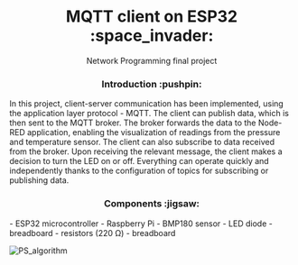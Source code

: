 <div align="center">
  <h1>MQTT client on ESP32 :space_invader:</h1>
  Network Programming final project
  <h3>Introduction :pushpin:</h3>
</div>
In this project, client-server communication has been implemented, using the application layer protocol - MQTT. The client can publish data, which is then sent to the MQTT broker. The broker forwards the data to the Node-RED application, enabling the visualization of readings from the pressure and temperature sensor. The client can also subscribe to data received from the broker. Upon receiving the relevant message, the client makes a decision to turn the LED on or off. Everything can operate quickly and independently thanks to the configuration of topics for subscribing or publishing data.
<div align="center">
  <h3>Components :jigsaw:</h3>
</div>
- ESP32 microcontroller
- Raspberry Pi
- BMP180 sensor
- LED diode
- breadboard
- resistors (220 Ω)
- breadboard

![PS_algorithm](https://github.com/grzeniux/MQTT_network_programming/assets/132613343/6e57261a-0d8a-41c0-b7a3-2cc143c265d3)

